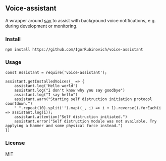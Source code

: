 ## Voice-assistant

A wrapper around [say](https://github.com/marak/say.js/) to assist with background voice notifications, e.g. during development or monitoring.

### Install
	npm install https://github.com/IgorRubinovich/voice-assistant
	
### Usage
	const Assistant = require('voice-assistant');
	
	assistant.getInstalledVoices(_ => {
		assistant.log('Hello world')
		assistant.log("I don't know why you say goodbye")
		assistant.log("I say hello")
		assistant.warn("Starting self distruction initiation protocol countdown.")
		" ".repeat(10).split('').map((_, i) => i + 1).reverse().forEach(i => assistant.log(i));
		assistant.attention("Self distruction initiated.")
		assistant.error("Self distruction module was not available. Try applying a hammer and some physical force instead.")
	})

### License
MIT